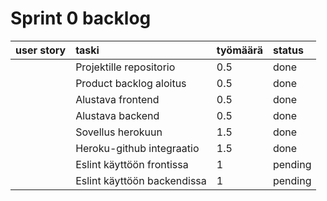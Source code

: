 # Sprint 0 backlog

| user story | taski | työmäärä | status |
| :-----------:|:-----------| :------| :------|
|              | Projektille repositorio | 0.5 | done |
|              | Product backlog aloitus | 0.5 | done |
|              | Alustava frontend | 0.5 | done |
|              | Alustava backend | 0.5 | done |
|              | Sovellus herokuun | 1.5 | done |
|              | Heroku-github integraatio | 1.5 | done |
|              | Eslint käyttöön frontissa | 1 | pending |
|              | Eslint käyttöön backendissa | 1 | pending |